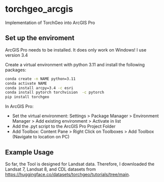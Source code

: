 # torchgeo_arcgis
Implementation of TorchGeo into ArcGIS Pro

## Set up the enviroment
ArcGIS Pro needs to be installed. It does only work on Windows! I use version 3.4

Create a virtual environment with python 3.11 and install the following packages:
```sh
conda create -n NAME python=3.11
conda activate NAME
conda install arcpy=3.4 -c esri
conda install pytorch torchvision  -c pytorch
pip install torchgeo
```

In ArcGIS Pro:
- Set the virtual environment: Settings > Package Manager > Environment Manager > Add existing environment > Activate in list
- Add the .pyt script to the ArcGIS Pro Project Folder
- Add Toolbox: Content Pane > Right Click on Toolboxes > Add Toolbox (Navigate to location on PC)

## Example Usage
So far, the Tool is designed for Landsat data. Therefore, I downloaded the Landsat 7, Landsat 8, and CDL datasets from https://huggingface.co/datasets/torchgeo/tutorials/tree/main.
